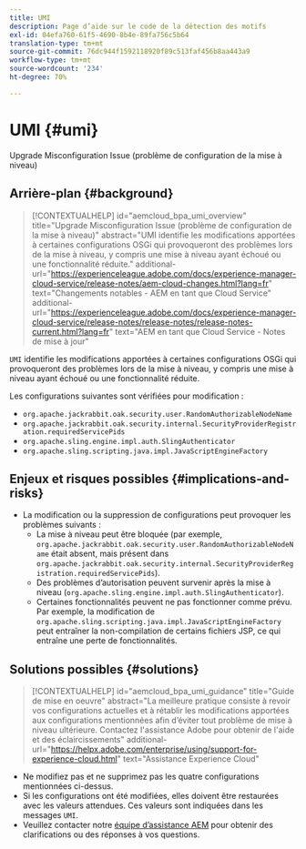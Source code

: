 ```yaml
---
title: UMI
description: Page d’aide sur le code de la détection des motifs
exl-id: 04efa760-61f5-4690-8b4e-89fa756c5b64
translation-type: tm+mt
source-git-commit: 76dc944f1592118920f89c513faf456b8aa443a9
workflow-type: tm+mt
source-wordcount: '234'
ht-degree: 70%

---
```


# UMI {#umi}

Upgrade Misconfiguration Issue (problème de configuration de la mise à niveau)

## Arrière-plan {#background}

>[!CONTEXTUALHELP]
>id="aemcloud_bpa_umi_overview"
>title="Upgrade Misconfiguration Issue (problème de configuration de la mise à niveau)"
>abstract="UMI identifie les modifications apportées à certaines configurations OSGi qui provoqueront des problèmes lors de la mise à niveau, y compris une mise à niveau ayant échoué ou une fonctionnalité réduite."
>additional-url="https://experienceleague.adobe.com/docs/experience-manager-cloud-service/release-notes/aem-cloud-changes.html?lang=fr" text="Changements notables - AEM en tant que Cloud Service"
>additional-url="https://experienceleague.adobe.com/docs/experience-manager-cloud-service/release-notes/release-notes/release-notes-current.html?lang=fr" text="AEM en tant que Cloud Service - Notes de mise à jour"

`UMI` identifie les modifications apportées à certaines configurations OSGi qui provoqueront des problèmes lors de la mise à niveau, y compris une mise à niveau ayant échoué ou une fonctionnalité réduite.

Les configurations suivantes sont vérifiées pour modification :
* `org.apache.jackrabbit.oak.security.user.RandomAuthorizableNodeName`
* `org.apache.jackrabbit.oak.security.internal.SecurityProviderRegistration.requiredServicePids`
* `org.apache.sling.engine.impl.auth.SlingAuthenticator`
* `org.apache.sling.scripting.java.impl.JavaScriptEngineFactory`

## Enjeux et risques possibles {#implications-and-risks}

* La modification ou la suppression de configurations peut provoquer les problèmes suivants :
   * La mise à niveau peut être bloquée (par exemple, `org.apache.jackrabbit.oak.security.user.RandomAuthorizableNodeName` était absent, mais présent dans `org.apache.jackrabbit.oak.security.internal.SecurityProviderRegistration.requiredServicePids`).
   * Des problèmes d’autorisation peuvent survenir après la mise à niveau (`org.apache.sling.engine.impl.auth.SlingAuthenticator`).
   * Certaines fonctionnalités peuvent ne pas fonctionner comme prévu. Par exemple, la modification de `org.apache.sling.scripting.java.impl.JavaScriptEngineFactory` peut entraîner la non-compilation de certains fichiers JSP, ce qui entraîne une perte de fonctionnalités.

## Solutions possibles {#solutions}

>[!CONTEXTUALHELP]
>id="aemcloud_bpa_umi_guidance"
>title="Guide de mise en oeuvre"
>abstract="La meilleure pratique consiste à revoir vos configurations actuelles et à rétablir les modifications apportées aux configurations mentionnées afin d’éviter tout problème de mise à niveau ultérieure. Contactez l&#39;assistance Adobe pour obtenir de l&#39;aide et des éclaircissements"
>additional-url="https://helpx.adobe.com/enterprise/using/support-for-experience-cloud.html" text="Assistance Experience Cloud"

* Ne modifiez pas et ne supprimez pas les quatre configurations mentionnées ci-dessus.
* Si les configurations ont été modifiées, elles doivent être restaurées avec les valeurs attendues. Ces valeurs sont indiquées dans les messages `UMI`.
* Veuillez contacter notre [équipe d’assistance AEM](https://helpx.adobe.com/fr/enterprise/using/support-for-experience-cloud.html) pour obtenir des clarifications ou des réponses à vos questions.

